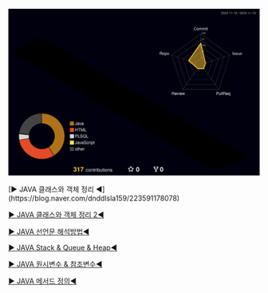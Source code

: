 ![](./profile-3d-contrib/profile-night-rainbow.svg)

<div>
[▶ JAVA 클래스와 객체 정리 ◀](https://blog.naver.com/dnddlsla159/223591178078)

[▶ JAVA 클래스와 객체 정리 2◀](https://blog.naver.com/dnddlsla159/223591261346) 

[▶ JAVA 선언문 해석방법◀ ](https://blog.naver.com/dnddlsla159/223591273184) 

[▶ JAVA Stack & Queue & Heap◀ ](https://blog.naver.com/dnddlsla159/223591253203)  

[▶ JAVA 원시변수 & 참조변수◀ ](https://blog.naver.com/dnddlsla159/223591209579)

[▶ JAVA 메서드 정의◀ ](https://blog.naver.com/dnddlsla159/223594837018)
</div>

